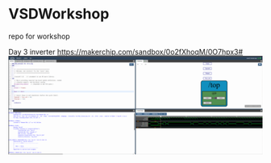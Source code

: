 # VSDWorkshop
repo for workshop

Day 3 
inverter
https://makerchip.com/sandbox/0o2fXhoqM/0O7hpx3#
![image alt](https://github.com/DevVedantB18/VSDWorkshop/blob/52a7d120459760243cefa5f0f5f7de520a5822a3/Screenshot%202025-04-25%20213117.png)
